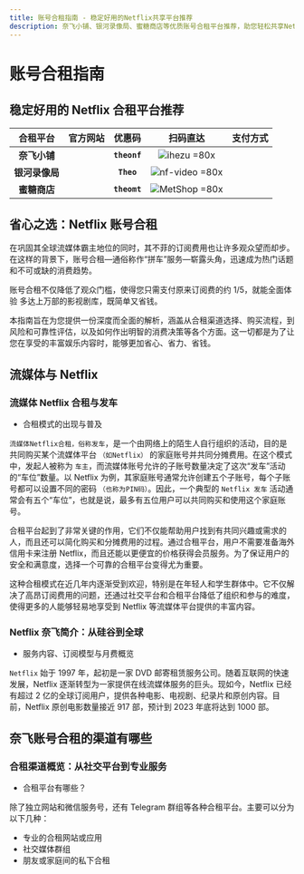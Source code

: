 ```yaml
---
title: 账号合租指南 - 稳定好用的Netflix共享平台推荐
description: 奈飞小铺、银河录像局、蜜糖商店等优质账号合租平台推荐，助您轻松共享Netflix、HBO Max、Disney+等海外流媒体账号，畅享高清影视内容与优质娱乐体验，提升观影乐趣。
---
```


# 账号合租指南

## 稳定好用的 Netflix 合租平台推荐

<!-- #region price -->

|    合租平台    |                                       官方网站                                       |    优惠码    |                         扫码直达                         |                                                                                      支付方式                                                                                       |
| :------------: | :----------------------------------------------------------------------------------: | :----------: | :------------------------------------------------------: | :---------------------------------------------------------------------------------------------------------------------------------------------------------------------------------: |
|  **奈飞小铺**  |  <Pill name="官网直达" link="https://itheo.top/ihezu" rel="sponsored noreferrer" />  | **`theonf`** |    ![ihezu =80x](https://i.theojs.cn/docs/ihezu.webp)    |                                                <iconify-icon icon="bi:alipay" style="color: #1677FF;font-size:24px"></iconify-icon>                                                 |
| **银河录像局** |   <Pill name="官网直达" link="https://itheo.top/yh" rel="sponsored noreferrer" />    |  **`Theo`**  | ![nf-video =80x](https://i.theojs.cn/docs/nf-video.webp) | <iconify-icon icon="bi:alipay" style="color: #1677FF;font-size:24px"></iconify-icon> <iconify-icon icon="simple-icons:paypal" style="color: #003087;font-size:24px"></iconify-icon> |
|  **蜜糖商店**  | <Pill name="官网直达" link="https://itheo.top/metshop" rel="sponsored noreferrer" /> | **`theomt`** |  ![MetShop =80x](https://i.theojs.cn/docs/MetShop.webp)  |                                                <iconify-icon icon="bi:alipay" style="color: #1677FF;font-size:24px"></iconify-icon>                                                 |

<!-- #endregion price -->

## 省心之选：Netflix 账号合租

在<Pill name="Netflix" :icon="{ icon: 'simple-icons:netflix', color: '#E50914' }" link="https://www.netflix.com/" alt="Netflix图标" />巩固其全球流媒体霸主地位的同时，其不菲的订阅费用也让许多观众望而却步。在这样的背景下，账号合租—通俗称作“拼车”服务—崭露头角，迅速成为热门话题和不可或缺的消费趋势。

账号合租不仅降低了观众门槛，使得您只需支付原来订阅费的约 1/5，就能全面体验 <Pill name="Netflix" :icon="{ icon: 'simple-icons:netflix', color: '#E50914' }" link="https://www.netflix.com/" alt="Netflix图标" /> 多达上万部的影视剧库，既简单又省钱。

本指南旨在为您提供一份深度而全面的解析，涵盖从合租渠道选择、购买流程，到风险和可靠性评估，以及如何作出明智的消费决策等各个方面。这一切都是为了让您在享受<Pill name="Netflix" :icon="{ icon: 'simple-icons:netflix', color: '#E50914' }" link="https://www.netflix.com/" alt="Netflix图标" />的丰富娱乐内容时，能够更加省心、省力、省钱。

## 流媒体与 Netflix

### 流媒体 Netflix 合租与发车

- 合租模式的出现与普及

`流媒体Netflix合租，俗称发车`，是一个由网络上的陌生人自行组织的活动，目的是共同购买某个流媒体平台 `（如Netflix）` 的家庭账号并共同分摊费用。在这个模式中，发起人被称为 `车主`，而流媒体账号允许的子账号数量决定了这次“发车”活动的“车位”数量。以 Netflix 为例，其家庭账号通常允许创建五个子账号，每个子账号都可以设置不同的密码 `（也称为PIN码）`。因此，一个典型的 `Netflix 发车` 活动通常会有五个“车位”，也就是说，最多有五位用户可以共同购买和使用这个家庭账号。

合租平台起到了非常关键的作用，它们不仅能帮助用户找到有共同兴趣或需求的人，而且还可以简化购买和分摊费用的过程。通过合租平台，用户不需要准备海外信用卡来注册 Netflix，而且还能以更便宜的价格获得会员服务。为了保证用户的安全和满意度，选择一个可靠的合租平台变得尤为重要。

这种合租模式在近几年内逐渐受到欢迎，特别是在年轻人和学生群体中。它不仅解决了高昂订阅费用的问题，还通过社交平台和合租平台降低了组织和参与的难度，使得更多的人能够轻易地享受到 Netflix 等流媒体平台提供的丰富内容。

### Netflix 奈飞简介：从硅谷到全球

- 服务内容、订阅模型与月费概览

`Netflix` 始于 1997 年，起初是一家 DVD 邮寄租赁服务公司。随着互联网的快速发展，Netflix 逐渐转型为一家提供在线流媒体服务的巨头。现如今，Netflix 已经有超过 2 亿的全球订阅用户，提供各种电影、电视剧、纪录片和原创内容。目前，Netflix 原创电影数量接近 917 部，预计到 2023 年底将达到 1000 部。

## 奈飞账号合租的渠道有哪些

### 合租渠道概览：从社交平台到专业服务

- 合租平台有哪些？

除了独立网站和微信服务号，还有 Telegram 群组等各种合租平台。主要可以分为以下几种：

- 专业的合租网站或应用
- 社交媒体群组
- 朋友或家庭间的私下合租
